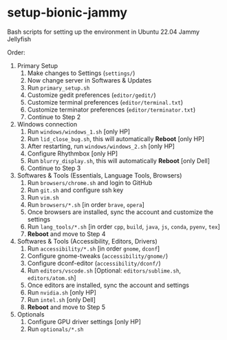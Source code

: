 # setup-bionic-jammy

Bash scripts for setting up the environment in Ubuntu 22.04 Jammy Jellyfish

Order:

1. Primary Setup
   1. Make changes to Settings (`settings/`)
   2. Now change server in Softwares & Updates
   3. Run `primary_setup.sh`
   4. Customize gedit preferences (`editor/gedit/`)
   5. Customize terminal preferences (`editor/terminal.txt`)
   6. Customize terminator preferences (`editor/terminator.txt`)
   7. Continue to Step 2
2. Windows connection
   1. Run `windows/windows_1.sh` [only HP]
   2. Run `lid_close_bug.sh`, this will automatically **Reboot** [only HP]
   3. After restarting, run `windows/windows_2.sh` [only HP]
   4. Configure Rhythmbox [only HP]
   5. Run `blurry_display.sh`, this will automatically **Reboot** [only Dell]
   6. Continue to Step 3
3. Softwares & Tools (Essentials, Language Tools, Browsers)
   1. Run `browsers/chrome.sh` and login to GitHub
   2. Run `git.sh` and configure ssh key
   3. Run `vim.sh`
   4. Run `browsers/*.sh` [in order `brave`, `opera`]
   5. Once browsers are installed, sync the account and customize the settings
   6. Run `lang_tools/*.sh` [in order `cpp`, `build`, `java`, `js`, `conda`, `pyenv`, `tex`]
   7. **Reboot** and move to Step 4
4. Softwares & Tools (Accessibility, Editors, Drivers)
   1. Run `accessibility/*.sh` [in order `gnome`, `dconf`]
   2. Configure gnome-tweaks (`accessibility/gnome/`)
   3. Configure dconf-editor (`accessibility/dconf/`)
   4. Run `editors/vscode.sh` [Optional: `editors/sublime.sh`, `editors/atom.sh`]
   5. Once editors are installed, sync the account and settings
   6. Run `nvidia.sh` [only HP]
   7. Run `intel.sh` [only Dell]
   8. **Reboot** and move to Step 5
5. Optionals
   1. Configure GPU driver settings [only HP]
   2. Run `optionals/*.sh`

